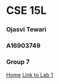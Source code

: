 # CSE 15L 
### Ojasvi Tewari
### A16903749
### Group 7

[Home](index.html)  [Link to Lab 1](lab-report-1-week-2.html)


